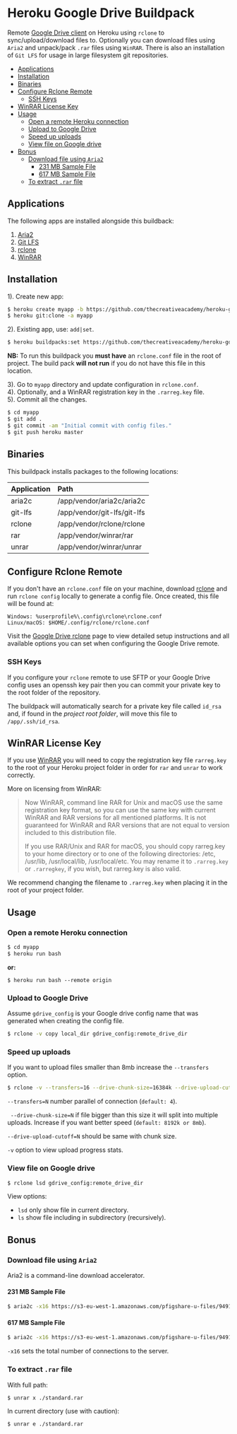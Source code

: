 # Heroku Google Drive Buildpack

Remote [Google Drive client][heroku-drive] on Heroku using `rclone` to 
sync/upload/download files to. Optionally you can download files using `Aria2` 
and unpack/pack `.rar` files using `WinRAR`. There is also an installation of
`Git LFS` for usage in large filesystem git repositories.

<!-- MarkdownTOC -->

- [Applications](#applications)
- [Installation](#installation)
- [Binaries](#binaries)
- [Configure Rclone Remote](#configure-rclone-remote)
    - [SSH Keys](#ssh-keys)
- [WinRAR License Key](#winrar-license-key)
- [Usage](#usage)
    - [Open a remote Heroku connection](#open-a-remote-heroku-connection)
    - [Upload to Google Drive](#upload-to-google-drive)
    - [Speed up uploads](#speed-up-uploads)
    - [View file on Google drive](#view-file-on-google-drive)
- [Bonus](#bonus)
    - [Download file using `Aria2`](#download-file-using-aria2)
        - [231 MB Sample File](#231-mb-sample-file)
        - [617 MB Sample File](#617-mb-sample-file)
    - [To extract `.rar` file](#to-extract-rar-file)

<!-- /MarkdownTOC -->


## Applications

The following apps are installed alongside this buildback:

1. [Aria2][aria]
2. [Git LFS][lfs]
3. [rclone][rclone]
4. [WinRAR][winrar]

## Installation

1). Create new app:

```bash
$ heroku create myapp -b https://github.com/thecreativeacademy/heroku-gdrive-buildpack.git
$ heroku git:clone -a myapp
```

2). Existing app, use: `add|set`.

```bash
$ heroku buildpacks:set https://github.com/thecreativeacademy/heroku-gdrive-buildpack.git -a myapp
```

**NB:** To run this buildpack you **must have** an `rclone.conf` file in the 
root of project. The build pack **will not run** if you do not have this file 
in this location.

3). Go to `myapp` directory and update configuration in `rclone.conf`.   
4). Optionally, and a WinRAR registration key in the `.rarreg.key` file.   
5). Commit all the changes.   

```bash
$ cd myapp
$ git add .
$ git commit -am "Initial commit with config files."
$ git push heroku master
```

## Binaries

This buildpack installs packages to the following locations:

| Application | Path                        |
|:------------|:----------------------------|
| aria2c      | /app/vendor/aria2c/aria2c   |
| git-lfs     | /app/vendor/git-lfs/git-lfs |
| rclone      | /app/vendor/rclone/rclone   |
| rar         | /app/vendor/winrar/rar      |
| unrar       | /app/vendor/winrar/unrar    |

## Configure Rclone Remote

If you don't have an `rclone.conf` file on your machine, download 
[rclone][rclone] and run `rclone config` locally to generate a config file. 
Once created, this file will be found at:

```text
Windows: %userprofile%\.config\rclone\rclone.conf
Linux/macOS: $HOME/.config/rclone/rclone.conf
```

Visit the [Google Drive rclone][rclone-drive] page to view detailed setup 
instructions and all available options you can set when configuring the Google 
Drive remote.

### SSH Keys

If you configure your `rclone` remote to use SFTP or your Google Drive config 
uses an openssh key pair then you can commit your private key to the root 
folder of the repository.

The buildpack will automatically search for a private key file called `id_rsa` 
and, if found in the _project root folder_, will move this file to 
`/app/.ssh/id_rsa`.

## WinRAR License Key

If you use [WinRAR][winrar] you will need to copy the registration key file
`rarreg.key` to the root of your Heroku project folder in order for `rar` and 
`unrar` to work correctly.

More on licensing from WinRAR:

> Now WinRAR, command line RAR for Unix and macOS use the same registration
> key format, so you can use the same key with current WinRAR and RAR versions
> for all mentioned platforms. It is not guaranteed for WinRAR and RAR versions
> that are not equal to version included to this distribution file.
>
> If you use RAR/Unix and RAR for macOS, you should copy rarreg.key
> to your home directory or to one of the following directories:
> /etc, /usr/lib, /usr/local/lib, /usr/local/etc. You may rename it
> to `.rarreg.key` or `.rarregkey`, if you wish, but rarreg.key is also valid.

We recommend changing the filename to `.rarreg.key` when placing it in the root of your project folder.

## Usage

### Open a remote Heroku connection

```bash
$ cd myapp
$ heroku run bash
```

**or:**

```
$ heroku run bash --remote origin
```

### Upload to Google Drive

Assume `gdrive_config` is your Google drive config name that was generated 
when creating the config file. 

```bash
$ rclone -v copy local_dir gdrive_config:remote_drive_dir
```

### Speed up uploads

If you want to upload files smaller than 8mb increase the `--transfers` option.

```bash
$ rclone -v --transfers=16 --drive-chunk-size=16384k --drive-upload-cutoff=16384k copy local_dir gdrive_config:remote_drive_dir
```
 
`--transfers=N` number parallel of connection (`default: 4`).

` --drive-chunk-size=N` if file bigger than this size it will split into 
multiple uploads. Increase if you want better speed (`default: 8192k or 8mb`).

`--drive-upload-cutoff=N` should be same with chunk size.

`-v` option to view upload progress stats.

### View file on Google drive

```bash
$ rclone lsd gdrive_config:remote_drive_dir
```

View options:

- `lsd` only show file in current directory.
- `ls` show file including in subdirectory (recursively).

## Bonus

### Download file using `Aria2`

Aria2 is a command-line download accelerator.

#### 231 MB Sample File

```bash
$ aria2c -x16 https://s3-eu-west-1.amazonaws.com/pfigshare-u-files/9491437/standard.rar
```

#### 617 MB Sample File

```bash
$ aria2c -x16 https://s3-eu-west-1.amazonaws.com/pfigshare-u-files/9491434/sample.rar
```

`-x16` sets the total number of connections to the server.

### To extract `.rar` file

With full path:

```bash
$ unrar x ./standard.rar
```

In current directory (use with caution):

```bash
$ unrar e ./standard.rar
```

[heroku-drive]: https://github.com/thecreativeacademy/heroku-gdrive-buildpack
[rclone-drive]: https://rclone.org/drive/
[aria]: https://aria2.github.io/
[lfs]: https://git-lfs.github.com/
[rclone]: https://rclone.org
[winrar]: https://www.rarlab.com/
